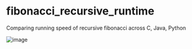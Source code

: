 # fibonacci_recursive_runtime
Comparing running speed of recursive fibonacci across C, Java, Python

![image](https://user-images.githubusercontent.com/90871823/159538110-12c9de96-0751-4452-9431-e84abae1048b.png)
